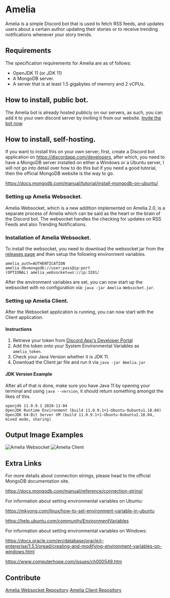 # Amelia
Amelia is a simple Discord bot that is used to fetch RSS feeds, and updates users
about a certain author updating their stories or to receive trending notifications whenever your story trends.

## Requirements
The specification requirements for Amelia are as of follows:
- OpenJDK 11 (or JDK 11)
- A MongoDB server.
- A server that is at least 1.5 gigabytes of memory and 2 vCPUs.

## How to install, public bot.

The Amelia bot is already hosted publicly on our servers, as such, you can add it to your own
discord server by inviting it from our website. [Invite the bot now](https://discord.com/api/oauth2/authorize?client_id=786464598835986483&permissions=67488832&scope=bot%20applications.commands)

## How to install, self-hosting.
If you want to install this on your own server, first, create a Discord bot application on https://discordapp.com/developers,
after which, you need to have a MongoDB server installed on either a Windows or a Ubuntu server, I will not go into detail
over how to do this but if you need a good tutorial, then the official MongoDB website is the way to go.

https://docs.mongodb.com/manual/tutorial/install-mongodb-on-ubuntu/

### Setting up Amelia Websocket.
Amelia Websocket, which is a new addition implemented on Amelia 2.0, is a separate process of Amelia which can be said as the heart or the brain
of the Discord bot. The websocket handles the checking for updates on RSS Feeds and also Trending Notifications.

### Installation of Amelia Websocket.
To install the websocket, you need to download the websocket jar from the [releases page](https://github.com/ManaNet/Amelia/releases) and then setup the following
environment variables.
```
amelia_auth=AUTHENTICATION
amelia_db=mongodb://user:pass@ip:port
(OPTIONAL) amelia_websocket=ws://ip:3201/
```

After the environment variables are set, you can now start up the websocket with no configuration via: `java -jar Amelia-Websocket.jar`.

### Setting up Amelia Client.
After the Websocket application is running, you can now start with the Client application.

#### Instructions
1. Retrieve your token from [Discord App's Developer Portal](https://discord.com/developers/)
2. Add the token onto your System Environmental Variables as `amelia_token`.
3. Check your Java Version whether it is JDK 11.
4. Download the Client jar file and run it via `java -jar Amelia.jar`

#### JDK Version Example
After all of that is done, make sure you have Java 11 by opening your terminal and using `java --version`, it should return something amongst the likes of this.
```
openjdk 11.0.9.1 2020-11-04
OpenJDK Runtime Environment (build 11.0.9.1+1-Ubuntu-0ubuntu1.18.04)
OpenJDK 64-Bit Server VM (build 11.0.9.1+1-Ubuntu-0ubuntu1.18.04, mixed mode, sharing)
```

## Output Image Examples
![Amelia Websocket](https://media.discordapp.net/attachments/733025925683347596/851566821521227826/unknown-66.png?width=1373&height=533)
![Amelia Client](https://media.discordapp.net/attachments/733025925683347596/851566821761089576/unknown-102.png)

## Extra Links
For more details about connection strings, please head to the official MongoDB documentation site.

https://docs.mongodb.com/manual/reference/connection-string/

For information about setting environmental variables on Ubuntu:

https://mkyong.com/linux/how-to-set-environment-variable-in-ubuntu

https://help.ubuntu.com/community/EnvironmentVariables

For information about setting environmental variables on Windows:

https://docs.oracle.com/en/database/oracle/r-enterprise/1.5.1/oread/creating-and-modifying-environment-variables-on-windows.html

https://www.computerhope.com/issues/ch000549.htm

## Contribute
[Amelia Websocket Repository](https://github.com/ManaNet/Amelia-Websocket)
[Amelia Client Repository](https://github.com/ManaNet/Amelia)
